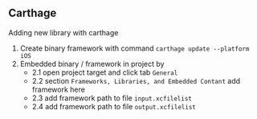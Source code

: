 ## Carthage
Adding new library with carthage
1. Create binary framework with command `carthage update --platform iOS`
2. Embedded binary / framework in project by
   - 2.1 open project target and click tab `General`
   - 2.2 section `Frameworks, Libraries, and Embedded Contant` add framework here
   - 2.3 add framework path to file `input.xcfilelist`
   - 2.4 add framework path to file `output.xcfilelist`
